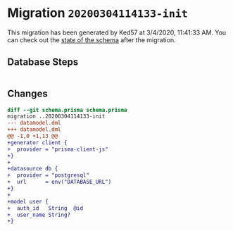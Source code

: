 # Migration `20200304114133-init`

This migration has been generated by Ked57 at 3/4/2020, 11:41:33 AM.
You can check out the [state of the schema](./schema.prisma) after the migration.

## Database Steps

```sql

```

## Changes

```diff
diff --git schema.prisma schema.prisma
migration ..20200304114133-init
--- datamodel.dml
+++ datamodel.dml
@@ -1,0 +1,13 @@
+generator client {
+  provider = "prisma-client-js"
+}
+
+datasource db {
+  provider = "postgresql"
+  url      = env("DATABASE_URL")
+}
+
+model user {
+  auth_id   String  @id
+  user_name String?
+}
```


